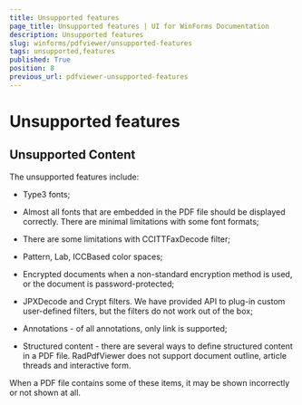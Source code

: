 ```yaml
---
title: Unsupported features
page_title: Unsupported features | UI for WinForms Documentation
description: Unsupported features
slug: winforms/pdfviewer/unsupported-features
tags: unsupported,features
published: True
position: 8
previous_url: pdfviewer-unsupported-features
---
```


# Unsupported features

## Unsupported Content

The unsupported features include:

* Type3 fonts;

* Almost all fonts that are embedded in the PDF file should be displayed correctly. There are minimal limitations with some font formats;

* There are some limitations with CCITTFaxDecode filter;

* Pattern, Lab, ICCBased color spaces;

* Encrypted documents when a non-standard encryption method is used, or the document is password-protected;

* JPXDecode and Crypt filters. We have provided API to plug-in custom user-defined filters, but the filters do not work out of the box;

* Annotations - of all annotations, only link is supported;

* Structured content - there are several ways to define structured content in a PDF file. RadPdfViewer does not support document outline, article threads and interactive form.

When a PDF file contains some of these items, it may be shown incorrectly or not shown at all.